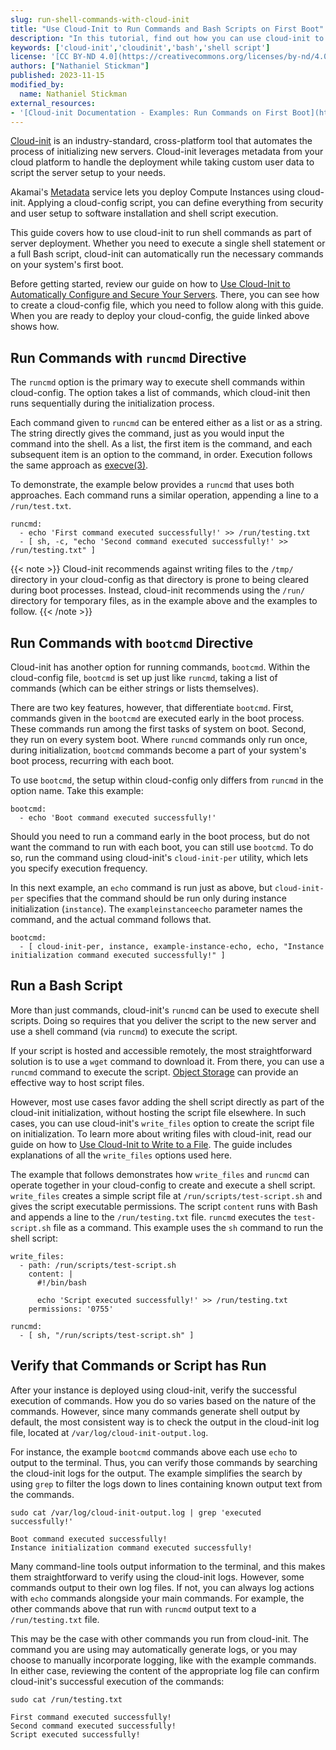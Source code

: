 ```yaml
---
slug: run-shell-commands-with-cloud-init
title: "Use Cloud-Init to Run Commands and Bash Scripts on First Boot"
description: "In this tutorial, find out how you can use cloud-init to run shell commands and Bash scripts on first booting up a new server."
keywords: ['cloud-init','cloudinit','bash','shell script']
license: '[CC BY-ND 4.0](https://creativecommons.org/licenses/by-nd/4.0)'
authors: ["Nathaniel Stickman"]
published: 2023-11-15
modified_by:
  name: Nathaniel Stickman
external_resources:
- '[Cloud-init Documentation - Examples: Run Commands on First Boot](https://cloudinit.readthedocs.io/en/latest/reference/examples.html#run-commands-on-first-boot)'
---
```


[Cloud-init](https://cloudinit.readthedocs.io/en/latest/index.html) is an industry-standard, cross-platform tool that automates the process of initializing new servers. Cloud-init leverages metadata from your cloud platform to handle the deployment while taking custom user data to script the server setup to your needs.

Akamai's [Metadata](/docs/products/compute/compute-instances/guides/metadata/) service lets you deploy Compute Instances using cloud-init. Applying a cloud-config script, you can define everything from security and user setup to software installation and shell script execution.

This guide covers how to use cloud-init to run shell commands as part of server deployment. Whether you need to execute a single shell statement or a full Bash script, cloud-init can automatically run the necessary commands on your system's first boot.

Before getting started, review our guide on how to [Use Cloud-Init to Automatically Configure and Secure Your Servers](/docs/guides/configure-and-secure-servers-with-cloud-init/). There, you can see how to create a cloud-config file, which you need to follow along with this guide. When you are ready to deploy your cloud-config, the guide linked above shows how.

## Run Commands with `runcmd` Directive

The `runcmd` option is the primary way to execute shell commands within cloud-config. The option takes a list of commands, which cloud-init then runs sequentially during the initialization process.

Each command given to `runcmd` can be entered either as a list or as a string. The string directly gives the command, just as you would input the command into the shell. As a list, the first item is the command, and each subsequent item is an option to the command, in order. Execution follows the same approach as [execve(3)](https://linux.die.net/man/3/execve).

To demonstrate, the example below provides a `runcmd` that uses both approaches. Each command runs a similar operation, appending a line to a `/run/test.txt`.

```file {title="cloud-config.yaml" lang="yaml"}
runcmd:
  - echo 'First command executed successfully!' >> /run/testing.txt
  - [ sh, -c, "echo 'Second command executed successfully!' >> /run/testing.txt" ]
```

{{< note >}}
Cloud-init recommends against writing files to the `/tmp/` directory in your cloud-config as that directory is prone to being cleared during boot processes. Instead, cloud-init recommends using the `/run/` directory for temporary files, as in the example above and the examples to follow.
{{< /note >}}

## Run Commands with `bootcmd` Directive

Cloud-init has another option for running commands, `bootcmd`. Within the cloud-config file, `bootcmd` is set up just like `runcmd`, taking a list of commands (which can be either strings or lists themselves).

There are two key features, however, that differentiate `bootcmd`. First, commands given in the `bootcmd` are executed early in the boot process. These commands run among the first tasks of system on boot. Second, they run on every system boot. Where `runcmd` commands only run once, during initialization, `bootcmd` commands become a part of your system's boot process, recurring with each boot.

To use `bootcmd`, the setup within cloud-config only differs from `runcmd` in the option name. Take this example:

```file {title="cloud-config.yaml" lang="yaml"}
bootcmd:
  - echo 'Boot command executed successfully!'
```

Should you need to run a command early in the boot process, but do not want the command to run with each boot, you can still use `bootcmd`. To do so, run the command using cloud-init's `cloud-init-per` utility, which lets you specify execution frequency.

In this next example, an `echo` command is run just as above, but `cloud-init-per` specifies that the command should be run only during instance initialization (`instance`). The `exampleinstanceecho` parameter names the command, and the actual command follows that.

```file {title="cloud-config.yaml" lang="yaml"}
bootcmd:
  - [ cloud-init-per, instance, example-instance-echo, echo, "Instance initialization command executed successfully!" ]
```

## Run a Bash Script

More than just commands, cloud-init's `runcmd` can be used to execute shell scripts. Doing so requires that you deliver the script to the new server and use a shell command (via `runcmd`) to execute the script.

If your script is hosted and accessible remotely, the most straightforward solution is to use a `wget` command to download it. From there, you can use a `runcmd` command to execute the script. [Object Storage](/docs/products/storage/object-storage/get-started/) can provide an effective way to host script files.

However, most use cases favor adding the shell script directly as part of the cloud-init initialization, without hosting the script file elsewhere. In such cases, you can use cloud-init's `write_files` option to create the script file on initialization. To learn more about writing files with cloud-init, read our guide on how to [Use Cloud-Init to Write to a File](/docs/guides/write-files-with-cloud-init/). The guide includes explanations of all the `write_files` options used here.

The example that follows demonstrates how `write_files` and `runcmd` can operate together in your cloud-config to create and execute a shell script. `write_files` creates a simple script file at `/run/scripts/test-script.sh` and gives the script executable permissions. The script `content` runs with Bash and appends a line to the `/run/testing.txt` file. `runcmd` executes the `test-script.sh` file as a command. This example uses the `sh` command to run the shell script:

```file {title="cloud-config.yaml" lang="yaml"}
write_files:
  - path: /run/scripts/test-script.sh
    content: |
      #!/bin/bash

      echo 'Script executed successfully!' >> /run/testing.txt
    permissions: '0755'

runcmd:
  - [ sh, "/run/scripts/test-script.sh" ]
```

## Verify that Commands or Script has Run

After your instance is deployed using cloud-init, verify the successful execution of commands. How you do so varies based on the nature of the commands. However, since many commands generate shell output by default, the most consistent way is to check the output in the cloud-init log file, located at `/var/log/cloud-init-output.log`.

For instance, the example `bootcmd` commands above each use `echo` to output to the terminal. Thus, you can verify those commands by searching the cloud-init logs for the output. The example simplifies the search by using `grep` to filter the logs down to lines containing known output text from the commands.

```command
sudo cat /var/log/cloud-init-output.log | grep 'executed successfully!'
```

```output
Boot command executed successfully!
Instance initialization command executed successfully!
```

Many command-line tools output information to the terminal, and this makes them straightforward to verify using the cloud-init logs. However, some commands output to their own log files. If not, you can always log actions with `echo` commands alongside your main commands. For example, the other commands above that run with `runcmd` output text to a `/run/testing.txt` file.

This may be the case with other commands you run from cloud-init. The command you are using may automatically generate logs, or you may choose to manually incorporate logging, like with the example commands. In either case, reviewing the content of the appropriate log file can confirm cloud-init's successful execution of the commands:

```command
sudo cat /run/testing.txt
```

```output
First command executed successfully!
Second command executed successfully!
Script executed successfully!
```